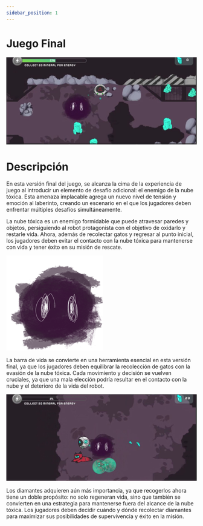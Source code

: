 ```yaml
---
sidebar_position: 1
---
```


# Juego Final
![](./img/imgFinal.JPG)
# Descripción
En esta versión final del juego, se alcanza la cima de la experiencia de juego al introducir un elemento de desafío adicional: el enemigo de la nube tóxica. Esta amenaza implacable agrega un nuevo nivel de tensión y emoción al laberinto, creando un escenario en el que los jugadores deben enfrentar múltiples desafíos simultáneamente.

La nube tóxica es un enemigo formidable que puede atravesar paredes y objetos, persiguiendo al robot protagonista con el objetivo de oxidarlo y restarle vida. Ahora, además de recolectar gatos y regresar al punto inicial, los jugadores deben evitar el contacto con la nube tóxica para mantenerse con vida y tener éxito en su misión de rescate.

![](./img/enemigo.png)

La barra de vida se convierte en una herramienta esencial en esta versión final, ya que los jugadores deben equilibrar la recolección de gatos con la evasión de la nube tóxica. Cada movimiento y decisión se vuelven cruciales, ya que una mala elección podría resultar en el contacto con la nube y el deterioro de la vida del robot.

![](./img/imgFinal1.JPG)

Los diamantes adquieren aún más importancia, ya que recogerlos ahora tiene un doble propósito: no solo regeneran vida, sino que también se convierten en una estrategia para mantenerse fuera del alcance de la nube tóxica. Los jugadores deben decidir cuándo y dónde recolectar diamantes para maximizar sus posibilidades de supervivencia y éxito en la misión.